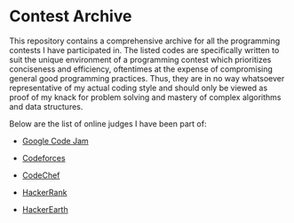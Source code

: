 # Contest Archive
This repository contains a comprehensive archive for all the programming
contests I have participated in. The listed codes are specifically written to
suit the unique environment of a programming contest which prioritizes
conciseness and efficiency, oftentimes at the expense of compromising general
good programming practices. Thus, they are in no way whatsoever representative
of my actual coding style and should only be viewed as proof of my knack for
problem solving and mastery of complex algorithms and data structures.

Below are the list of online judges I have been part of:

* [Google Code Jam](https://code.google.com/codejam/)

* [Codeforces](http://codeforces.com/)

* [CodeChef](http://codechef.com/)

* [HackerRank](https://www.hackerrank.com/)

* [HackerEarth](https://www.hackerearth.com/)
